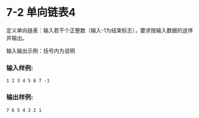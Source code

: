 # 7-2 单向链表4
定义单向链表：输入若干个正整数（输入-1为结束标志），要求按输入数据的逆序并输出。

输入输出示例：括号内为说明

### 输入样例:

    
    
    1 2 3 4 5 6 7 -1
    

### 输出样例:

    
    
    7 6 5 4 3 2 1
    

